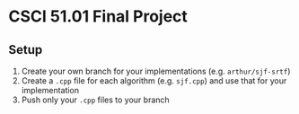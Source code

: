 # CSCI 51.01 Final Project

## Setup

1. Create your own branch for your implementations (e.g. `arthur/sjf-srtf`)
2. Create a `.cpp` file for each algorithm (e.g. `sjf.cpp`) and use that for your implementation
3. Push only your `.cpp` files to your branch
